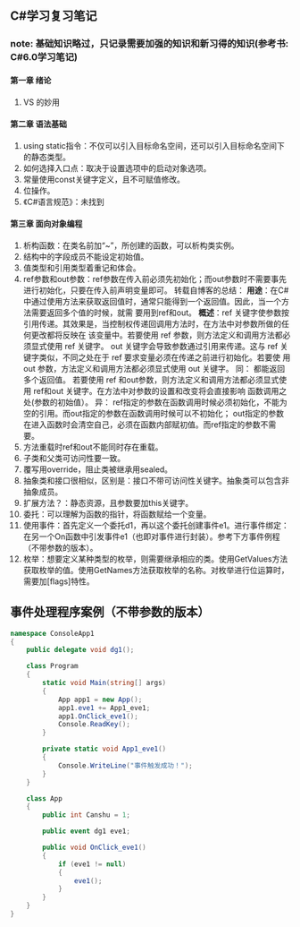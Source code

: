 ## C#学习复习笔记
### note: 基础知识略过，只记录需要加强的知识和新习得的知识(参考书: C#6.0学习笔记)

#### 第一章 绪论
1. VS 的妙用


#### 第二章 语法基础
1. using static指令：不仅可以引入目标命名空间，还可以引入目标命名空间下的静态类型。
2. 如何选择入口点：取决于设置选项中的启动对象选项。
3. 常量使用const关键字定义，且不可赋值修改。
4. 位操作。
5. 《C#语言规范》：未找到


#### 第三章 面向对象编程
1. 析构函数：在类名前加“~”，所创建的函数，可以析构类实例。
2. 结构中的字段成员不能设定初始值。
3. 值类型和引用类型着重记和体会。
4. ref参数和out参数：ref参数在传入前必须先初始化；而out参数时不需要事先进行初始化，只要在传入前声明变量即可。
    转载自博客的总结：
    **用途**：在C#中通过使用方法来获取返回值时，通常只能得到一个返回值。因此，当一个方法需要返回多个值的时候，就需 
    要用到ref和out。
    **概述**：ref 关键字使参数按引用传递。其效果是，当控制权传递回调用方法时，在方法中对参数所做的任何更改都将反映在 
    该变量中。若要使用 ref 参数，则方法定义和调用方法都必须显式使用 ref 关键字。
    out 关键字会导致参数通过引用来传递。这与 ref 关键字类似，不同之处在于 ref 要求变量必须在传递之前进行初始化。若要使 
    用 out 参数，方法定义和调用方法都必须显式使用 out 关键字。
    同：
    都能返回多个返回值。
    若要使用 ref 和out参数，则方法定义和调用方法都必须显式使用 ref和out 关键字。在方法中对参数的设置和改变将会直接影响 
    函数调用之处(参数的初始值）。
    异：
    ref指定的参数在函数调用时候必须初始化，不能为空的引用。而out指定的参数在函数调用时候可以不初始化；
    out指定的参数在进入函数时会清空自己，必须在函数内部赋初值。而ref指定的参数不需要。
5. 方法重载时ref和out不能同时存在重载。
6. 子类和父类可访问性要一致。
7. 覆写用override，阻止类被继承用sealed。
8. 抽象类和接口很相似，区别是：接口不带可访问性关键字。抽象类可以包含非抽象成员。
9. 扩展方法？：静态资源，且参数要加this关键字。
10. 委托：可以理解为函数的指针，将函数赋给一个变量。
11. 使用事件：首先定义一个委托d1，再以这个委托创建事件e1。进行事件绑定：在另一个On函数中引发事件e1（也即对事件进行封装）。参考下方事件例程（不带参数的版本）。
12. 枚举：想要定义某种类型的枚举，则需要继承相应的类。使用GetValues方法获取枚举的值。使用GetNames方法获取枚举的名称。对枚举进行位运算时，需要加[flags]特性。


## 事件处理程序案例（不带参数的版本）

```C#
namespace ConsoleApp1
{
    public delegate void dg1();

    class Program
    {
        static void Main(string[] args)
        {
            App app1 = new App();
            app1.eve1 += App1_eve1;
            app1.OnClick_eve1();
            Console.ReadKey();
        }

        private static void App1_eve1()
        {
            Console.WriteLine("事件触发成功！");
        }
    }

    class App
    {
        public int Canshu = 1;

        public event dg1 eve1;

        public void OnClick_eve1()
        {
            if (eve1 != null)
            {
                eve1();
            }
        }
    }
}

```